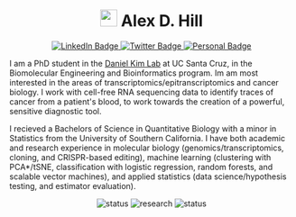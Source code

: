 <h1 align=center>
     <img src="https://media.giphy.com/media/hvRJCLFzcasrR4ia7z/giphy.gif" width="30px"/>
     Alex D. Hill
</h1>

<div align=center>
  <a href="[LinkedIn](https://www.linkedin.com/in/alexanderdhill/)">
    <img src="https://img.shields.io/badge/LinkedIn-0A66C2?style=for-the-badge&logo=linkedin&logoColor=white" alt="LinkedIn Badge"/>
  </a>
  <a href="[ORCiD](https://twitter.com/aIexdhill)">
    <img src="https://img.shields.io/badge/ORCiD-A6CE39?style=for-the-badge&logo=orcid&logoColor=white" alt="Twitter Badge"/>
  </a>
  <a href="[Portfolio (WIP)](https://alexdhill.com)">
    <img src="https://img.shields.io/badge/Portfolio-f28c28?style=for-the-badge&logo=monkeytie&logoColor=dark-grey" alt="Personal Badge"/>
  </a>
</div>

I am a PhD student in the [Daniel Kim Lab](https://github.com/UCSC-Daniel-Kim-Lab) at UC Santa Cruz, in the Biomolecular Engineering and Bioinformatics program. Im am most interested in the areas of transcriptomics/epitranscriptomics and cancer biology. I work with cell-free RNA sequencing data to identify traces of cancer from a patient's blood, to work towards the creation of a powerful, sensitive diagnostic tool.

I recieved a Bachelors of Science in Quantitative Biology with a minor in Statistics from the University of Southern California. I have both academic and research experience in molecular biology (genomics/transcriptomics, cloning, and CRISPR-based editing), machine learning (clustering with PCA*/tSNE, classification with logistic regression, random forests, and scalable vector machines), and applied statistics (data science/hypothesis testing, and estimator evaluation).

<div align=center>
     <img src="https://img.shields.io/badge/status-working-f28c28" alt="status" />
     <img src="https://img.shields.io/badge/research-progressing-green" alt="research" />
     <img src="https://img.shields.io/badge/funding-...-red" alt="status" />
     <!-- <img src="https://komarev.com/ghpvc/?username=alexdhill&style=flat-square&color=blue" alt="viewers"/> -->
</div>
